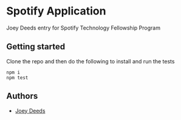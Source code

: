 # Spotify Application

Joey Deeds entry for Spotify Technology Fellowship Program

## Getting started

Clone the repo and then do the following to install and run the tests

```console
npm i
npm test
```



## Authors

* [Joey Deeds](https://github.com/joeydeeds)
